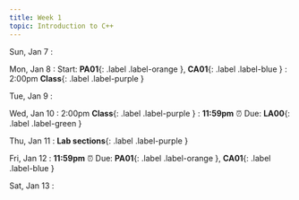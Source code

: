 ```yaml
---
title: Week 1
topic: Introduction to C++
---
```

Sun, Jan 7
: 

Mon, Jan 8
: Start: **PA01**{: .label .label-orange }, **CA01**{: .label .label-blue }
: 2:00pm **Class**{: .label .label-purple }


Tue, Jan 9
: 

Wed, Jan 10
: 2:00pm **Class**{: .label .label-purple } 
: **11:59pm**  ⏰  Due: **LA00**{: .label .label-green }


Thu, Jan 11
: **Lab sections**{: .label .label-purple }


Fri, Jan 12
: **11:59pm**  ⏰  Due: **PA01**{: .label .label-orange }, **CA01**{: .label .label-blue }


Sat, Jan 13
: 

